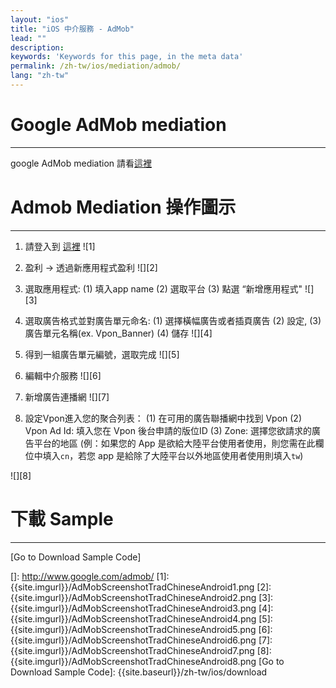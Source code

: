 ```yaml
---
layout: "ios"
title: "iOS 中介服務 - AdMob"
lead: ""
description:
keywords: 'Keywords for this page, in the meta data'
permalink: /zh-tw/ios/mediation/admob/
lang: "zh-tw"
---
```

# Google AdMob mediation
--------
google AdMob mediation 請看[這裡]

# Admob Mediation 操作圖示
-----

1. 請登入到 [這裡][]
![1]

2. 盈利 -&gt; 透過新應用程式盈利
![][2]

3. 選取應用程式:
  (1) 填入app name
  (2) 選取平台
  (3) 點選 “新增應用程式"
![][3]

4. 選取廣告格式並對廣告單元命名: (1) 選擇橫幅廣告或者插頁廣告 (2) 設定,  (3) 廣告單元名稱(ex. Vpon\_Banner)  (4) 儲存
![][4]

5. 得到一組廣告單元編號，選取完成
![][5]

6. 編輯中介服務
![][6]

7. 新增廣告連播網
![][7]

8. 設定Vpon進入您的聚合列表：
(1) 在可用的廣告聯播網中找到 Vpon
(2) Vpon Ad Id: 填入您在 Vpon 後台申請的版位ID
(3) Zone: 選擇您欲請求的廣告平台的地區
(例：如果您的 App 是欲給大陸平台使用者使用，則您需在此欄位中填入`cn`，若您 app 是給除了大陸平台以外地區使用者使用則填入`tw`)

![][8]



# 下載 Sample
---
[Go to Download Sample Code]


[這裡]: https://developers.google.com/admob/ios/quick-start
[]: http://www.google.com/admob/
[1]:  {{site.imgurl}}/AdMobScreenshotTradChineseAndroid1.png
[2]:  {{site.imgurl}}/AdMobScreenshotTradChineseAndroid2.png
[3]:  {{site.imgurl}}/AdMobScreenshotTradChineseAndroid3.png
[4]:  {{site.imgurl}}/AdMobScreenshotTradChineseAndroid4.png
[5]:  {{site.imgurl}}/AdMobScreenshotTradChineseAndroid5.png
[6]:  {{site.imgurl}}/AdMobScreenshotTradChineseAndroid6.png
[7]:  {{site.imgurl}}/AdMobScreenshotTradChineseAndroid7.png
[8]:  {{site.imgurl}}/AdMobScreenshotTradChineseAndroid8.png
[Go to Download Sample Code]: {{site.baseurl}}/zh-tw/ios/download
